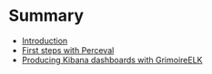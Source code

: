 # Summary

* [Introduction](README.md)
* [First steps with Perceval](perceval/first_steps_with_perceval.md)
* [Producing Kibana dashboards with GrimoireELK](grimoireelk/producing_kibana_dashboards_with_grimoireelk.md)

